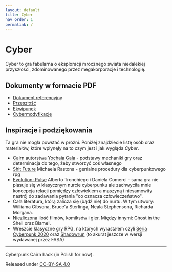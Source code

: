 ```yaml
---
layout: default
title: Cyber
nav_order: 1
permalink: /
---
```


# Cyber

Cyber to gra fabularna o eksploracji mrocznego świata niedalekiej przyszłości, zdominowanego przez megakorporacje i technologię.

## Dokumenty w formacie PDF

- [Dokument referencyjny](pdf/srd.pdf)
- [Przeszłość](pdf/background.pdf)
- [Ekwipunek](pdf/equipment.pdf)
- [Cybermodyfikacje](pdf/cybermod.pdf)

## Inspiracje i podziękowania

Ta gra nie mogła powstać w próżni. Poniżej znajdziecie listę osób oraz materiałów, które wpłynęły na to czym jest i jak wygląda *Cyber*.

- [Cairn](https://cairnrpg.com) autorstwa [Yochaia Gala](https://newschoolrevolution.com/) - podstawy mechaniki gry oraz determinacja do tego, żeby stworzyć coś własnego
- [Shit Future](http://lizardmandiaries.blogspot.com/2020/04/shit-future-d6-cyberpunk.html) Michaela Rastona - genialne procedury dla cyberpunkowego rpg
- [Evolution: Pulse](https://www.blackbox-games.com/progetti/evolution-pulse/) Alberto Tronchiego i Daniela Comerci - sama gra nie plasuje się w klasycznym nurcie cyberpunku ale zachwyciła mnie koncepcja relacji pomiędzy człowiekiem a maszyną i niesamowity nastrój do zadawania pytania "co oznacza człowieczeństwo".
- Cała literatura, którą zalicza się (bądź nie) do nurtu. W tym utwory: Williama Gibsona, Bruce'a Sterlinga, Neala Stephensona, Richarda Morgana.
- Niezliczona ilość filmów, komiksów i gier. Między innymi: Ghost in the Shell oraz Blame!.
- Wreszcie klasyczne gry RPG, na których wyrastałem czyli [Seria Cyberpunk 2020](https://rtalsoriangames.com/cyberpunk/) oraz [Shadowrun](https://www.catalystgamelabs.com/brands/shadowrun) (to akurat jeszcze w wersji wydawanej przez FASA)

<!-- Nie zabrakło też kilku "współgraczy", którzy cierpliwie przeglądali te materiały i wspomogli mnie swoimi uwagami:



Dziękuję Wam wszystkim :) -->

---

Cyberpunk Cairn hack (in Polish for now).

Released under [CC-BY-SA 4.0](https://creativecommons.org/licenses/by-sa/4.0/)
